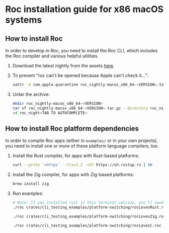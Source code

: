 # Roc installation guide for x86 macOS systems

## How to install Roc

In order to develop in Roc, you need to install the Roc CLI,
which includes the Roc compiler and various helpful utilities.

1. Download the latest nightly from the assets [here](https://github.com/roc-lang/roc/releases).

1. To prevent "roc can't be opened because Apple can't check it...":

    ```sh
    xattr -d com.apple.quarantine roc_nightly-macos_x86_64-<VERSION>.tar.gz
    ```

1. Untar the archive:

    ```sh
    mkdir roc_nightly-macos_x86_64-<VERSION>
    tar xf roc_nightly-macos_x86_64-<VERSION>.tar.gz --directory roc_nightly-macos_x86_64-<VERSION>
    cd roc_night<TAB TO AUTOCOMPLETE>
    ```

## How to install Roc platform dependencies

In order to compile Roc apps (either in `examples/` or in your own projects),
you need to install one or more of these platform language compilers, too.

1. Install the Rust compiler, for apps with Rust-based platforms:

    ```sh
    curl --proto '=https' --tlsv1.2 -sSf https://sh.rustup.rs | sh
    ```

1. Install the Zig compiler, for apps with Zig-based platforms:

    ```sh
    brew install zig
    ```

1. Run examples:

    ```sh
    # Note: If you installed rust in this terminal session, you'll need to open a new one first!
    ./roc crates/cli_testing_examples/platform-switching/rocLovesRust.roc

    ./roc crates/cli_testing_examples/platform-switching/rocLovesZig.roc

    ./roc crates/cli_testing_examples/platform-switching/rocLovesC.roc
    ```
